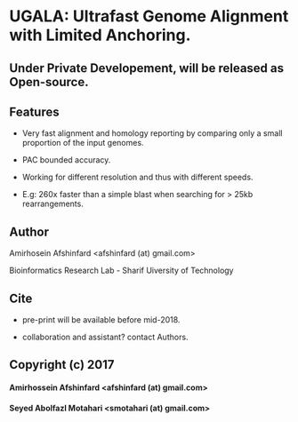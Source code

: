 # UGALA: Ultrafast Genome Alignment with Limited Anchoring.

## Under Private Developement, will be released as Open-source.

## Features

* Very fast alignment and homology reporting by comparing only a small proportion of the input genomes.

* PAC bounded accuracy. 

* Working for different resolution and thus with different speeds.

* E.g: 260x faster than a simple blast when searching for > 25kb rearrangements.

## Author

 Amirhosein Afshinfard <afshinfard (at) gmail.com>

 Bioinformatics Research Lab - Sharif Uiversity of Technology

## Cite

* pre-print will be available before mid-2018.

* collaboration and assistant? contact Authors.

## Copyright (c) 2017

####  Amirhossein Afshinfard   <afshinfard (at) gmail.com>
####  Seyed Abolfazl Motahari  <smotahari (at) gmail.com>

